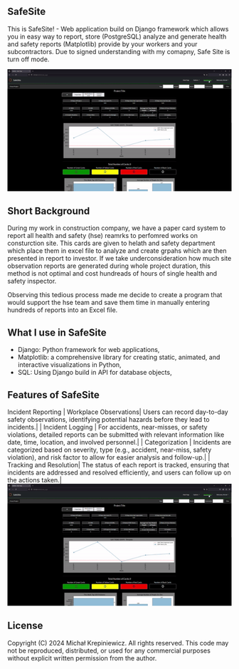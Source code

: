 SafeSite
------------------------------------------------------------------------------------------------------------
This is SafeSite! - Web application build on Django framework which allows you in easy way to report, store (PostgreSQL) analyze and generate health and safety reports (Matplotlib) provide by your workers and your subcontractors. 
Due to signed understanding with my comapny, Safe Site is turn off mode. 

![Index Page GIF](Gifs/SafeSite-IndexPage-gif.gif)

Short Background
------------------------------------------------------------------------------------------------------------
During my work in construction company, we have a paper card system to report all health and safety (hse) reamrks to perfomred works on consturction site. This cards are given to helath and safety department which place them in excel file to analyze and create grpahs which are then presented in report to investor.
If we take underconsideration how much site observation reports are generated during whole project duration, this method is not optimal and cost hundreads of hours of single health and safety inspector. 

Observing this tedious process made me decide to create a program that would support the hse team and save them time in manually entering hundreds of reports into an Excel file. 

What I use in SafeSite
------------------------------------------------------------------------------------------------------------
* Django: Python framework for web applications,
* Matplotlib: a comprehensive library for creating static, animated, and interactive visualizations in Python,
* SQL: Using Django build in API for database objects,

Features of SafeSite
------------------------------------------------------------------------------------------------------------

Incident Reporting
| Workplace Observations| Users can record day-to-day safety observations, identifying potential hazards before they lead to incidents.|
| Incident Logging      | For accidents, near-misses, or safety violations, detailed reports can be submitted with relevant information like date, time, location, and involved personnel.|
| Categorization        | Incidents are categorized based on severity, type (e.g., accident, near-miss, safety violation), and risk factor to allow for easier analysis and follow-up.|
| Tracking and Resolution| The status of each report is tracked, ensuring that incidents are addressed and resolved efficiently, and users can follow up on the actions taken.|
![Index Page GIF](Gifs/SafeSite-IndexPage-gif.gif)

License
------------------------------------------------------------------------------------------------------------
Copyright (C) 2024 Michał Krepiniewicz. All rights reserved.
This code may not be reproduced, distributed, or used for any commercial purposes without explicit written permission from the author.

